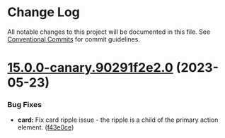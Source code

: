 # Change Log

All notable changes to this project will be documented in this file.
See [Conventional Commits](https://conventionalcommits.org) for commit guidelines.

# [15.0.0-canary.90291f2e2.0](https://github.com/material-components/material-components-web/compare/v14.0.0...v15.0.0-canary.90291f2e2.0) (2023-05-23)


### Bug Fixes

* **card:** Fix card ripple issue - the ripple is a child of the primary action element. ([f43e0ce](https://github.com/material-components/material-components-web/commit/f43e0ceb536056569898c0ffbe084acc2af54a81))
